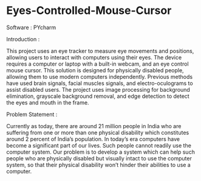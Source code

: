 # Eyes-Controlled-Mouse-Cursor


Software : PYcharm

Introduction :

This project uses an eye tracker to measure eye movements and positions, allowing users to interact with computers using their eyes. The device requires a computer or laptop with a built-in webcam, and an eye control mouse cursor. This solution is designed for physically disabled people, allowing them to use modern computers independently. Previous methods have used brain signals, facial muscles signals, and electro-oculograms to assist disabled users. The project uses image processing for background elimination, grayscale background removal, and edge detection to detect the eyes and mouth in the frame.

Problem Statement :

Currently as today, there are around 21 million people in India who are suffering from one or more than one physical disability which constitutes around 2 percent of India’s population. In today’s era computers have become a significant part of our lives. Such people cannot readily use the computer system. Our problem is to develop a system which can help such people who are physically disabled but visually intact to use the computer system, so that their physical disability won’t hinder their abilities to use a computer.
